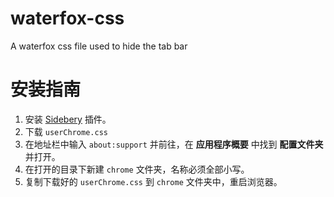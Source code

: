 # waterfox-css
A waterfox css file used to hide the tab bar

# 安装指南
1. 安装 [Sidebery](https://addons.mozilla.org/en-US/firefox/addon/sidebery/) 插件。
2. 下载 `userChrome.css` 
3. 在地址栏中输入 `about:support` 并前往，在 **应用程序概要** 中找到 **配置文件夹** 并打开。
4. 在打开的目录下新建 `chrome` 文件夹，名称必须全部小写。
5. 复制下载好的 `userChrome.css` 到 `chrome` 文件夹中，重启浏览器。
